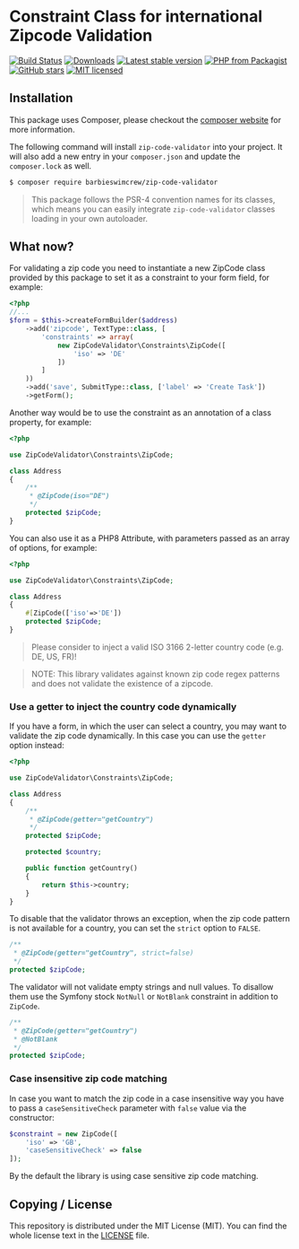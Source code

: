 # Constraint Class for international Zipcode Validation

[![Build Status](https://github.com/barbieswimcrew/zip-code-validator/actions/workflows/ci.yaml/badge.svg)](https://github.com/barbieswimcrew/zip-code-validator/actions/workflows/ci.yaml)
[![Downloads](https://img.shields.io/packagist/dt/barbieswimcrew/zip-code-validator.svg?style=flat-square)](https://packagist.org/packages/barbieswimcrew/zip-code-validator)
[![Latest stable version](https://img.shields.io/packagist/v/barbieswimcrew/zip-code-validator.svg?style=flat-square)](https://packagist.org/packages/barbieswimcrew/zip-code-validator)
[![PHP from Packagist](https://img.shields.io/packagist/php-v/barbieswimcrew/zip-code-validator.svg?style=flat-square)](./composer.json)
[![GitHub stars](https://img.shields.io/github/stars/barbieswimcrew/zip-code-validator.svg?style=flat-square&label=Stars&style=flat-square)](https://github.com/barbieswimcrew/zip-code-validator/stargazers)
[![MIT licensed](https://img.shields.io/github/license/barbieswimcrew/zip-code-validator.svg?style=flat-square)](https://github.com/barbieswimcrew/zip-code-validator/blob/master/LICENSE)

## Installation
This package uses Composer, please checkout the [composer website](https://getcomposer.org) for more information.

The following command will install `zip-code-validator` into your project. It will also add a new entry in your `composer.json` and update the `composer.lock` as well.

```bash
$ composer require barbieswimcrew/zip-code-validator
```

> This package follows the PSR-4 convention names for its classes, which means you can easily integrate `zip-code-validator` classes loading in your own autoloader.

## What now?
For validating a zip code you need to instantiate a new ZipCode class provided by this package to set it as a constraint to your form field, for example:

```php
<?php
//...
$form = $this->createFormBuilder($address)
    ->add('zipcode', TextType::class, [
        'constraints' => array(
            new ZipCodeValidator\Constraints\ZipCode([
                'iso' => 'DE'
            ])
        ]
    ))
    ->add('save', SubmitType::class, ['label' => 'Create Task'])
    ->getForm();
```

Another way would be to use the constraint as an annotation of a class property, for example:
```php
<?php

use ZipCodeValidator\Constraints\ZipCode;

class Address
{
    /**
     * @ZipCode(iso="DE")
     */
    protected $zipCode;
}
```

You can also use it as a PHP8 Attribute, with parameters passed as an array of options, for example:
```php
<?php

use ZipCodeValidator\Constraints\ZipCode;

class Address
{
    #[ZipCode(['iso'=>'DE'])
    protected $zipCode;
}
```

>  Please consider to inject a valid ISO 3166 2-letter country code (e.g. DE, US, FR)!

>  NOTE: This library validates against known zip code regex patterns and does not validate the existence of a zipcode.

### Use a getter to inject the country code dynamically

If you have a form, in which the user can select a country, you may want to validate the zip code dynamically.
In this case you can use the `getter` option instead:

```php
<?php

use ZipCodeValidator\Constraints\ZipCode;

class Address
{
    /**
     * @ZipCode(getter="getCountry")
     */
    protected $zipCode;

    protected $country;

    public function getCountry()
    {
        return $this->country;
    }
}
```

To disable that the validator throws an exception, when the zip code pattern is not available for a country,
you can set the `strict` option to `FALSE`.

```php
/**
 * @ZipCode(getter="getCountry", strict=false)
 */
protected $zipCode;
```

The validator will not validate empty strings and null values. To disallow them use the Symfony stock `NotNull` or `NotBlank` constraint in addition to `ZipCode`.

```php
/**
 * @ZipCode(getter="getCountry")
 * @NotBlank 
 */
protected $zipCode;
```

### Case insensitive zip code matching
In case you want to match the zip code in a case insensitive way you have to pass a `caseSensitiveCheck` parameter with `false` value via the constructor:
```php
$constraint = new ZipCode([
    'iso' => 'GB', 
    'caseSensitiveCheck' => false
]);

```
By the default the library is using case sensitive zip code matching.

## Copying / License
This repository is distributed under the MIT License (MIT). You can find the whole license text in the [LICENSE](LICENSE) file.
